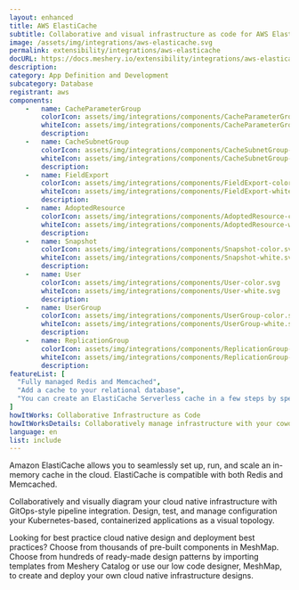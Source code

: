 ```yaml
---
layout: enhanced
title: AWS ElastiCache
subtitle: Collaborative and visual infrastructure as code for AWS ElastiCache
image: /assets/img/integrations/aws-elasticache.svg
permalink: extensibility/integrations/aws-elasticache
docURL: https://docs.meshery.io/extensibility/integrations/aws-elasticache-controller
description: 
category: App Definition and Development
subcategory: Database
registrant: aws
components: 
	-	name: CacheParameterGroup
		colorIcon: assets/img/integrations/components/CacheParameterGroup-color.svg
		whiteIcon: assets/img/integrations/components/CacheParameterGroup-white.svg
		description: 
	-	name: CacheSubnetGroup
		colorIcon: assets/img/integrations/components/CacheSubnetGroup-color.svg
		whiteIcon: assets/img/integrations/components/CacheSubnetGroup-white.svg
		description: 
	-	name: FieldExport
		colorIcon: assets/img/integrations/components/FieldExport-color.svg
		whiteIcon: assets/img/integrations/components/FieldExport-white.svg
		description: 
	-	name: AdoptedResource
		colorIcon: assets/img/integrations/components/AdoptedResource-color.svg
		whiteIcon: assets/img/integrations/components/AdoptedResource-white.svg
		description: 
	-	name: Snapshot
		colorIcon: assets/img/integrations/components/Snapshot-color.svg
		whiteIcon: assets/img/integrations/components/Snapshot-white.svg
		description: 
	-	name: User
		colorIcon: assets/img/integrations/components/User-color.svg
		whiteIcon: assets/img/integrations/components/User-white.svg
		description: 
	-	name: UserGroup
		colorIcon: assets/img/integrations/components/UserGroup-color.svg
		whiteIcon: assets/img/integrations/components/UserGroup-white.svg
		description: 
	-	name: ReplicationGroup
		colorIcon: assets/img/integrations/components/ReplicationGroup-color.svg
		whiteIcon: assets/img/integrations/components/ReplicationGroup-white.svg
		description: 
featureList: [
  "Fully managed Redis and Memcached",
  "Add a cache to your relational database",
  "You can create an ElastiCache Serverless cache in a few steps by specifying a cache name in Meshery"
]
howItWorks: Collaborative Infrastructure as Code
howItWorksDetails: Collaboratively manage infrastructure with your coworkers synchronously sharing the same designs.
language: en
list: include
---
```

<p>
Amazon ElastiCache allows you to seamlessly set up, run, and scale an in-memory cache in the cloud. ElastiCache is compatible with both Redis and Memcached.
</p>
<p>
    Collaboratively and visually diagram your cloud native infrastructure with GitOps-style pipeline integration. Design, test, and manage configuration your Kubernetes-based, containerized applications as a visual topology.
</p>
<p>
    Looking for best practice cloud native design and deployment best practices? Choose from thousands of pre-built components in MeshMap. Choose from hundreds of ready-made design patterns by importing templates from Meshery Catalog or use our low code designer, MeshMap, to create and deploy your own cloud native infrastructure designs.
</p>
